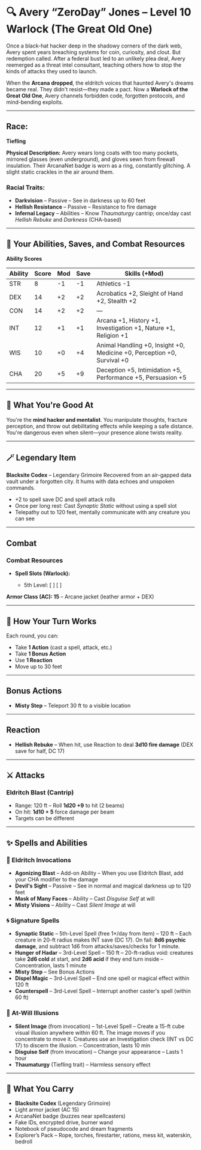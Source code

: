 # 🔍 Avery “ZeroDay” Jones – Level 10 Warlock (The Great Old One)

Once a black-hat hacker deep in the shadowy corners of the dark web, Avery spent years breaching systems for coin, curiosity, and clout. But redemption called. After a federal bust led to an unlikely plea deal, Avery reemerged as a threat intel consultant, teaching others how to stop the kinds of attacks they used to launch.

When the **Arcana dropped**, the eldritch voices that haunted Avery's dreams became real. They didn't resist—they made a pact. Now a **Warlock of the Great Old One**, Avery channels forbidden code, forgotten protocols, and mind-bending exploits.

---

## Race:

**Tiefling**

**Physical Description:**
Avery wears long coats with too many pockets, mirrored glasses (even underground), and gloves sewn from firewall insulation. Their ArcanaNet badge is worn as a ring, constantly glitching. A slight static crackles in the air around them.

### Racial Traits:

* **Darkvision** – Passive – See in darkness up to 60 feet
* **Hellish Resistance** – Passive – Resistance to fire damage
* **Infernal Legacy** – Abilities – Know *Thaumaturgy* cantrip; once/day cast *Hellish Rebuke* and *Darkness* (CHA-based)

---

## 🧠 Your Abilities, Saves, and Combat Resources

**Ability Scores**

| Ability | Score | Mod | Save | Skills (+Mod)                                         |
|--------|-------|-----|------|---------------------------------------------------------|
| STR    | 8     | -1  | -1   | Athletics -1                                           |
| DEX    | 14    | +2  | +2   | Acrobatics +2, Sleight of Hand +2, Stealth +2          |
| CON    | 14    | +2  | +2   | —                                                      |
| INT    | 12    | +1  | +1   | Arcana +1, History +1, Investigation +1, Nature +1, Religion +1 |
| WIS    | 10    | +0  | +4   | Animal Handling +0, Insight +0, Medicine +0, Perception +0, Survival +0 |
| CHA    | 20    | +5  | +9   | Deception +5, Intimidation +5, Performance +5, Persuasion +5 |


---

## 🎯 What You're Good At

You're the **mind hacker and mentalist**. You manipulate thoughts, fracture perception, and throw out debilitating effects while keeping a safe distance. You're dangerous even when silent—your presence alone twists reality.

---

## 🪄 Legendary Item

**Blacksite Codex** – Legendary Grimoire
Recovered from an air-gapped data vault under a forgotten city. It hums with data echoes and unspoken commands.

* +2 to spell save DC and spell attack rolls
* Once per long rest: Cast *Synaptic Static* without using a spell slot
* Telepathy out to 120 feet,  mentally communicate with any creature you can see&#x20;

---

## Combat

### Combat Resources

* **Spell Slots (Warlock):**

  * 5th Level: \[ ] \[ ]

**Armor Class (AC): 15** – Arcane jacket (leather armor + DEX)

---

## 🤮 How Your Turn Works

Each round, you can:

* Take **1 Action** (cast a spell, attack, etc.)
* Take **1 Bonus Action** 
* Use **1 Reaction** 
* Move up to 30 feet

---

## Bonus Actions

* **Misty Step** – Teleport 30 ft to a visible location

---

## Reaction

* **Hellish Rebuke** – When hit, use Reaction to deal **3d10 fire damage** (DEX save for half, DC 17)

---

## ⚔️ Attacks

### Eldritch Blast (Cantrip)

* Range: 120 ft – Roll **1d20 +9** to hit (2 beams)
* On hit: **1d10 + 5** force damage per beam
* Targets can be different

---

## ✨ Spells and Abilities

### 🧠 Eldritch Invocations

* **Agonizing Blast** – Add-on Ability – When you use Eldritch Blast, add your CHA modifier to the damage
* **Devil's Sight** – Passive – See in normal and magical darkness up to 120 feet
* **Mask of Many Faces** – Ability – Cast *Disguise Self* at will
* **Misty Visions** – Ability – Cast *Silent Image* at will

### 🌀 Signature Spells

* **Synaptic Static** – 5th-Level Spell (free 1×/day from item) – 120 ft – Each creature in 20-ft radius makes INT save (DC 17). On fail: **8d6 psychic damage**, and subtract 1d6 from attacks/saves/checks for 1 minute.
* **Hunger of Hadar** – 3rd-Level Spell – 150 ft – 20-ft-radius void: creatures take **2d6 cold** at start, and **2d6 acid** if they end turn inside – Concentration, lasts 1 minute
* **Misty Step** – See Bonus Actions
* **Dispel Magic** – 3rd-Level Spell – End one spell or magical effect within 120 ft
* **Counterspell** – 3rd-Level Spell – Interrupt another caster's spell (within 60 ft)

### 🌈 At-Will Illusions

* **Silent Image** (from invocation) – 1st-Level Spell – Create a 15-ft cube visual illusion anywhere within 60 ft. The image moves if you concentrate to move it. Creatures use an Investigation check (INT vs DC 17) to discern the illusion. – Concentration, lasts 10 min
* **Disguise Self** (from invocation) – Change your appearance – Lasts 1 hour
* **Thaumaturgy** (Tiefling trait) – Harmless sensory effect

---

## 🎒 What You Carry

* **Blacksite Codex** (Legendary Grimoire)
* Light armor jacket (AC 15)
* ArcanaNet badge (buzzes near spellcasters)
* Fake IDs, encrypted drive, burner wand
* Notebook of pseudocode and dream fragments
* Explorer’s Pack – Rope, torches, firestarter, rations, mess kit, waterskin, bedroll
